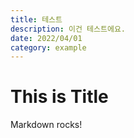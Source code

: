```yaml
---
title: 테스트
description: 이건 테스트에요.
date: 2022/04/01
category: example
---
```


# This is Title

Markdown rocks!